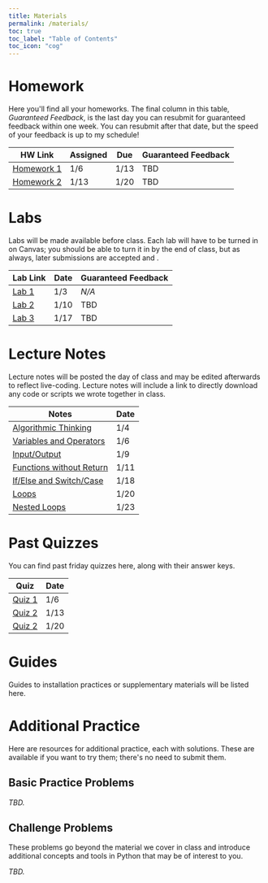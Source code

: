 ```yaml
---
title: Materials
permalink: /materials/
toc: true
toc_label: "Table of Contents"
toc_icon: "cog"
---
```


# Homework

Here you'll find all your homeworks. The final column in this table, _Guaranteed Feedback_, is the last day you can resubmit for guaranteed feedback within one week. You can resubmit after that date, but the speed of your feedback is up to my schedule!

| HW Link | Assigned | Due | Guaranteed Feedback |  
| ------ | ------ | ------ | -------- |
| [Homework 1][hwk1] | 1/6 | 1/13 | TBD |
| [Homework 2][hwk2] | 1/13 | 1/20 | TBD |

# Labs

Labs will be made available before class. Each lab will have to be turned in on Canvas; you should be able to turn it in by the end of class, but as always, later submissions are accepted and .

| Lab Link | Date | Guaranteed Feedback |  
| ------ | ------ | ------ |
| [Lab 1][lab1] | 1/3  | _N/A_  |
| [Lab 2][lab2] | 1/10  | TBD  |
| [Lab 3][lab3] | 1/17  | TBD  |

# Lecture Notes

Lecture notes will be posted the day of class and may be edited afterwards to reflect live-coding. Lecture notes will include a link to directly download any code or scripts we wrote together in class. 

| Notes | Date |   
| ----- | ----- |
| [Algorithmic Thinking][w1-d1] | 1/4 |
| [Variables and Operators][w1-d2] | 1/6 |
| [Input/Output][w2-d1] | 1/9 | 
| [Functions without Return][w2-d2] | 1/11 | 
| [If/Else and Switch/Case][w3-d1] | 1/18 | 
| [Loops][w3-d2] | 1/20 | 
| [Nested Loops][w4-d1] | 1/23 | 

# Past Quizzes

You can find past friday quizzes here, along with their answer keys. 

| Quiz | Date |   
| ------ | ------ |
| [Quiz 1][quiz1] | 1/6 | 
| [Quiz 2][quiz2] | 1/13 | 
| [Quiz 2][quiz3] | 1/20 | 

# Guides

Guides to installation practices or supplementary materials will be listed here. 

# Additional Practice

Here are resources  for additional practice, each with solutions. These are available if you want to try them; there's no need to submit them.
## Basic Practice Problems

_TBD._

## Challenge Problems

These problems go beyond the material we cover in class and introduce additional concepts and tools in Python that may be of interest to you. 

_TBD._

[hwk1]: https://alackles.github.io/CMSC-150-WT-23/hwk/hwk1
[hwk2]: https://alackles.github.io/CMSC-150-WT-23/hwk/hwk2

[lab1]: https://alackles.github.io/CMSC-150-WT-23/labs/lab1
[lab2]: https://alackles.github.io/CMSC-150-WT-23/labs/lab2
[lab3]: https://alackles.github.io/CMSC-150-WT-23/labs/lab3

[w1-d1]: https://alackles.github.io/CMSC-150-WT-23/lectures/w1-d1
[w1-d2]: https://alackles.github.io/CMSC-150-WT-23/lectures/w1-d2
[w2-d1]: https://alackles.github.io/CMSC-150-WT-23/lectures/w2-d1
[w2-d2]: https://alackles.github.io/CMSC-150-WT-23/lectures/w2-d2
[w3-d1]: https://alackles.github.io/CMSC-150-WT-23/lectures/w3-d1
[w3-d2]: https://alackles.github.io/CMSC-150-WT-23/lectures/w3-d2
[w4-d1]: https://alackles.github.io/CMSC-150-WT-23/lectures/w4-d1

[quiz1]: https://alackles.github.io/CMSC-150-WT-23/quizzes/quiz1
[quiz2]: https://alackles.github.io/CMSC-150-WT-23/quizzes/quiz2
[quiz3]: https://alackles.github.io/CMSC-150-WT-23/quizzes/quiz3